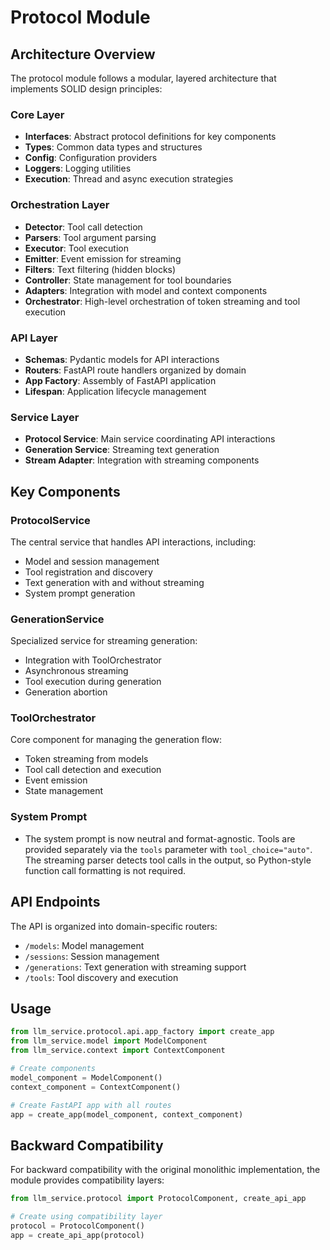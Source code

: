 # Protocol Module

## Architecture Overview

The protocol module follows a modular, layered architecture that implements SOLID design principles:

### Core Layer
- **Interfaces**: Abstract protocol definitions for key components
- **Types**: Common data types and structures
- **Config**: Configuration providers
- **Loggers**: Logging utilities
- **Execution**: Thread and async execution strategies

### Orchestration Layer
- **Detector**: Tool call detection
- **Parsers**: Tool argument parsing
- **Executor**: Tool execution
- **Emitter**: Event emission for streaming
- **Filters**: Text filtering (hidden blocks)
- **Controller**: State management for tool boundaries
- **Adapters**: Integration with model and context components
- **Orchestrator**: High-level orchestration of token streaming and tool execution

### API Layer
- **Schemas**: Pydantic models for API interactions
- **Routers**: FastAPI route handlers organized by domain
- **App Factory**: Assembly of FastAPI application
- **Lifespan**: Application lifecycle management

### Service Layer
- **Protocol Service**: Main service coordinating API interactions
- **Generation Service**: Streaming text generation
- **Stream Adapter**: Integration with streaming components

## Key Components

### ProtocolService
The central service that handles API interactions, including:
- Model and session management
- Tool registration and discovery
- Text generation with and without streaming
- System prompt generation

### GenerationService
Specialized service for streaming generation:
- Integration with ToolOrchestrator
- Asynchronous streaming
- Tool execution during generation
- Generation abortion

### ToolOrchestrator
Core component for managing the generation flow:
- Token streaming from models
- Tool call detection and execution
- Event emission
- State management

  
### System Prompt
  
- The system prompt is now neutral and format-agnostic. Tools are provided separately via the `tools` parameter with `tool_choice="auto"`. The streaming parser detects tool calls in the output, so Python-style function call formatting is not required.

## API Endpoints

The API is organized into domain-specific routers:

- `/models`: Model management
- `/sessions`: Session management
- `/generations`: Text generation with streaming support
- `/tools`: Tool discovery and execution

## Usage

```python
from llm_service.protocol.api.app_factory import create_app
from llm_service.model import ModelComponent
from llm_service.context import ContextComponent

# Create components
model_component = ModelComponent()
context_component = ContextComponent()

# Create FastAPI app with all routes
app = create_app(model_component, context_component)
```

## Backward Compatibility

For backward compatibility with the original monolithic implementation, the module provides compatibility layers:

```python
from llm_service.protocol import ProtocolComponent, create_api_app

# Create using compatibility layer
protocol = ProtocolComponent()
app = create_api_app(protocol)
```
